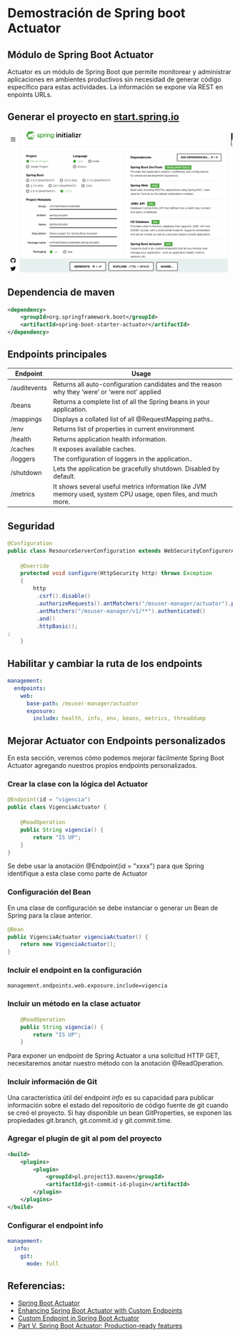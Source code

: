 # Demostración de Spring boot Actuator


## Módulo de Spring Boot Actuator

Actuator es un módulo de Spring Boot que permite monitorear y administrar aplicaciones en ambientes productivos sin necesidad de generar código específico para estas actividades. La información se expone vía REST en enpoints URLs.

## Generar el proyecto en [start.spring.io](https://start.spring.io/)

![Alt](/images/start-spring-io.png "Title")

## Dependencia de maven

```xml
<dependency>
    <groupId>org.springframework.boot</groupId>
    <artifactId>spring-boot-starter-actuator</artifactId>
</dependency>
```

## Endpoints principales

| Endpoint | Usage |
| ----------- | ----------- |  
| /auditevents | Returns all auto-configuration candidates and the reason why they ‘were’ or ‘were not’ applied |
| /beans | Returns a complete list of all the Spring beans in your application. |
| /mappings | Displays a collated list of all @RequestMapping paths.. |
| /env | Returns list of properties in current environment |
| /health | Returns application health information. |
| /caches | It exposes available caches. |
| /loggers | The configuration of loggers in the application.. |
| /shutdown | Lets the application be gracefully shutdown. Disabled by default. |
| /metrics | It shows several useful metrics information like JVM memory used, system CPU usage, open files, and much more. |



## Seguridad


```java
@Configuration
public class ResourceServerConfiguration extends WebSecurityConfigurerAdapter {
	 
	@Override
    protected void configure(HttpSecurity http) throws Exception 
    {
        http
         .csrf().disable()
         .authorizeRequests().antMatchers("/msuser-manager/actuator").permitAll()
		 .antMatchers("/msuser-manager/v1/**").authenticated()
         .and()
         .httpBasic();
; 
    }

```

## Habilitar y cambiar la ruta de los endpoints

```yaml
management:
  endpoints:
    web:
      base-path: /msuser-manager/actuator
      exposure:
        include: health, info, env, beans, metrics, threaddump

```

## Mejorar Actuator con Endpoints personalizados

En esta sección, veremos cómo podemos mejorar fácilmente Spring Boot Actuator agregando nuestros propios endpoints personalizados.

### Crear la clase con la lógica del Actuator

```java
@Endpoint(id = "vigencia")
public class VigenciaActuator {
    
    @ReadOperation
    public String vigencia() {
        return "IS UP";
    }
}
```

Se debe usar la anotación @Endpoint(id = "xxxx") para que Spring identifique a esta clase como parte de Actuator

### Configuración del Bean

En una clase de configuración se debe instanciar o generar un Bean de Spring para la clase anterior.

```java
@Bean
public VigenciaActuator vigenciaActuator() {
    return new VigenciaActuator();
}
```

### Incluir el endpoint en la configuración

```
management.endpoints.web.exposure.include=vigencia
```

### Incluir un método en la clase actuator

```java
    @ReadOperation
    public String vigencia() {
        return "IS UP";
    }
```

Para exponer un endpoint de Spring Actuator a una solicitud HTTP GET, necesitaremos anotar nuestro método con la anotación @ReadOperation.

### Incluir información de Git

Una característica útil del endpoint  *info* es su capacidad para publicar información sobre el estado del repositorio de código fuente de git cuando se creó el proyecto. Si hay disponible un bean GitProperties, se exponen las propiedades git.branch, git.commit.id y git.commit.time.

### Agregar el plugin de git al pom del proyecto

```xml
<build>
	<plugins>
		<plugin>
			<groupId>pl.project13.maven</groupId>
			<artifactId>git-commit-id-plugin</artifactId>
		</plugin>
	</plugins>
</build>
```

### Configurar el endpoint info

```yaml
management:
  info:
    git:
      mode: full
```

## Referencias:

- [Spring Boot Actuator](https://howtodoinjava.com/spring-boot/actuator-endpoints-example/)
- [Enhancing Spring Boot Actuator with Custom Endpoints](https://medium.com/@jamiekee94/enhancing-spring-boot-actuator-with-custom-endpoints-d6343fbaa1ca)
- [Custom Endpoint in Spring Boot Actuator](https://www.javadevjournal.com/spring-boot/spring-boot-actuator-custom-endpoint/)
- [Part V. Spring Boot Actuator: Production-ready features](https://docs.spring.io/spring-boot/docs/2.1.x/reference/html/production-ready-endpoints.html)